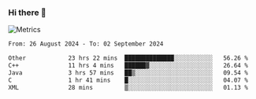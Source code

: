 ### Hi there 👋

![Metrics](https://github.com/radoapx/radoapx/blob/main/github-metrics.svg)

<!--START_SECTION:waka-->

```txt
From: 26 August 2024 - To: 02 September 2024

Other            23 hrs 22 mins  ██████████████░░░░░░░░░░░   56.26 %
C++              11 hrs 4 mins   ██████▓░░░░░░░░░░░░░░░░░░   26.64 %
Java             3 hrs 57 mins   ██▒░░░░░░░░░░░░░░░░░░░░░░   09.54 %
C                1 hr 41 mins    █░░░░░░░░░░░░░░░░░░░░░░░░   04.07 %
XML              28 mins         ▒░░░░░░░░░░░░░░░░░░░░░░░░   01.13 %
```

<!--END_SECTION:waka-->

<!--
**radoapx/radoapx** is a ✨ _special_ ✨ repository because its `README.md` (this file) appears on your GitHub profile.

Here are some ideas to get you started:

- 🔭 I’m currently working on ...
- 🌱 I’m currently learning ...
- 👯 I’m looking to collaborate on ...
- 🤔 I’m looking for help with ...
- 💬 Ask me about ...
- 📫 How to reach me: ...
- 😄 Pronouns: ...
- ⚡ Fun fact: ...
-->
